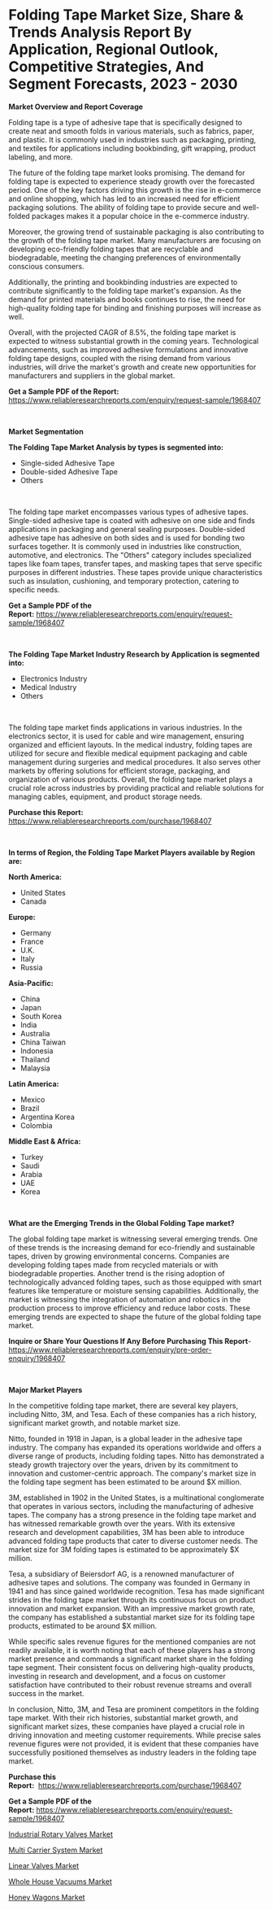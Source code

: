 <p><h1>Folding Tape Market Size, Share & Trends Analysis Report By Application, Regional Outlook, Competitive Strategies, And Segment Forecasts, 2023 - 2030</h1></p><p><strong>Market Overview and Report Coverage</strong></p>
<p><p>Folding tape is a type of adhesive tape that is specifically designed to create neat and smooth folds in various materials, such as fabrics, paper, and plastic. It is commonly used in industries such as packaging, printing, and textiles for applications including bookbinding, gift wrapping, product labeling, and more.</p><p>The future of the folding tape market looks promising. The demand for folding tape is expected to experience steady growth over the forecasted period. One of the key factors driving this growth is the rise in e-commerce and online shopping, which has led to an increased need for efficient packaging solutions. The ability of folding tape to provide secure and well-folded packages makes it a popular choice in the e-commerce industry.</p><p>Moreover, the growing trend of sustainable packaging is also contributing to the growth of the folding tape market. Many manufacturers are focusing on developing eco-friendly folding tapes that are recyclable and biodegradable, meeting the changing preferences of environmentally conscious consumers.</p><p>Additionally, the printing and bookbinding industries are expected to contribute significantly to the folding tape market's expansion. As the demand for printed materials and books continues to rise, the need for high-quality folding tape for binding and finishing purposes will increase as well.</p><p>Overall, with the projected CAGR of 8.5%, the folding tape market is expected to witness substantial growth in the coming years. Technological advancements, such as improved adhesive formulations and innovative folding tape designs, coupled with the rising demand from various industries, will drive the market's growth and create new opportunities for manufacturers and suppliers in the global market.</p></p>
<p><strong>Get a Sample PDF of the Report:</strong> <a href="https://www.reliableresearchreports.com/enquiry/request-sample/1968407">https://www.reliableresearchreports.com/enquiry/request-sample/1968407</a></p>
<p>&nbsp;</p>
<p><strong>Market Segmentation</strong></p>
<p><strong>The Folding Tape Market Analysis by types is segmented into:</strong></p>
<p><ul><li>Single-sided Adhesive Tape</li><li>Double-sided Adhesive Tape</li><li>Others</li></ul></p>
<p>&nbsp;</p>
<p><p>The folding tape market encompasses various types of adhesive tapes. Single-sided adhesive tape is coated with adhesive on one side and finds applications in packaging and general sealing purposes. Double-sided adhesive tape has adhesive on both sides and is used for bonding two surfaces together. It is commonly used in industries like construction, automotive, and electronics. The "Others" category includes specialized tapes like foam tapes, transfer tapes, and masking tapes that serve specific purposes in different industries. These tapes provide unique characteristics such as insulation, cushioning, and temporary protection, catering to specific needs.</p></p>
<p><strong>Get a Sample PDF of the Report:</strong>&nbsp;<a href="https://www.reliableresearchreports.com/enquiry/request-sample/1968407">https://www.reliableresearchreports.com/enquiry/request-sample/1968407</a></p>
<p>&nbsp;</p>
<p><strong>The Folding Tape Market Industry Research by Application is segmented into:</strong></p>
<p><ul><li>Electronics Industry</li><li>Medical Industry</li><li>Others</li></ul></p>
<p>&nbsp;</p>
<p><p>The folding tape market finds applications in various industries. In the electronics sector, it is used for cable and wire management, ensuring organized and efficient layouts. In the medical industry, folding tapes are utilized for secure and flexible medical equipment packaging and cable management during surgeries and medical procedures. It also serves other markets by offering solutions for efficient storage, packaging, and organization of various products. Overall, the folding tape market plays a crucial role across industries by providing practical and reliable solutions for managing cables, equipment, and product storage needs.</p></p>
<p><strong>Purchase this Report:</strong>&nbsp; <a href="https://www.reliableresearchreports.com/purchase/1968407">https://www.reliableresearchreports.com/purchase/1968407</a></p>
<p>&nbsp;</p>
<p><strong>In terms of Region, the Folding Tape Market Players available by Region are:</strong></p>
<p>
    <p> <strong> North America: </strong>
        <ul>
            <li>United States</li>
            <li>Canada</li>
        </ul>
        </p> 
    <p> <strong> Europe: </strong>
        <ul>
            <li>Germany</li>
            <li>France</li>
            <li>U.K.</li>
            <li>Italy</li>
            <li>Russia</li>
        </ul>
        </p> 
    <p> <strong> Asia-Pacific: </strong>
        <ul>
            <li>China</li>
            <li>Japan</li>
            <li>South Korea</li>
            <li>India</li>
            <li>Australia</li>
            <li>China Taiwan</li>
            <li>Indonesia</li>
            <li>Thailand</li>
            <li>Malaysia</li>
        </ul>
        </p> 
    <p> <strong> Latin America: </strong>
        <ul>
            <li>Mexico</li>
            <li>Brazil</li>
            <li>Argentina Korea</li>
            <li>Colombia</li>
        </ul>
        </p> 
    <p> <strong> Middle East & Africa: </strong>
        <ul>
            <li>Turkey</li>
            <li>Saudi</li>
            <li>Arabia</li>
            <li>UAE</li>
            <li>Korea</li>
        </ul>
    </p>
    </p>
<p>&nbsp;</p>
<p><strong>What are the Emerging Trends in the Global Folding Tape market?</strong></p>
<p><p>The global folding tape market is witnessing several emerging trends. One of these trends is the increasing demand for eco-friendly and sustainable tapes, driven by growing environmental concerns. Companies are developing folding tapes made from recycled materials or with biodegradable properties. Another trend is the rising adoption of technologically advanced folding tapes, such as those equipped with smart features like temperature or moisture sensing capabilities. Additionally, the market is witnessing the integration of automation and robotics in the production process to improve efficiency and reduce labor costs. These emerging trends are expected to shape the future of the global folding tape market.</p></p>
<p><strong>Inquire or Share Your Questions If Any Before Purchasing This Report</strong>- <a href="https://www.reliableresearchreports.com/enquiry/pre-order-enquiry/1968407">https://www.reliableresearchreports.com/enquiry/pre-order-enquiry/1968407</a></p>
<p>&nbsp;</p>
<p><strong>Major Market Players</strong></p>
<p><p>In the competitive folding tape market, there are several key players, including Nitto, 3M, and Tesa. Each of these companies has a rich history, significant market growth, and notable market size.</p><p>Nitto, founded in 1918 in Japan, is a global leader in the adhesive tape industry. The company has expanded its operations worldwide and offers a diverse range of products, including folding tapes. Nitto has demonstrated a steady growth trajectory over the years, driven by its commitment to innovation and customer-centric approach. The company's market size in the folding tape segment has been estimated to be around $X million.</p><p>3M, established in 1902 in the United States, is a multinational conglomerate that operates in various sectors, including the manufacturing of adhesive tapes. The company has a strong presence in the folding tape market and has witnessed remarkable growth over the years. With its extensive research and development capabilities, 3M has been able to introduce advanced folding tape products that cater to diverse customer needs. The market size for 3M folding tapes is estimated to be approximately $X million.</p><p>Tesa, a subsidiary of Beiersdorf AG, is a renowned manufacturer of adhesive tapes and solutions. The company was founded in Germany in 1941 and has since gained worldwide recognition. Tesa has made significant strides in the folding tape market through its continuous focus on product innovation and market expansion. With an impressive market growth rate, the company has established a substantial market size for its folding tape products, estimated to be around $X million.</p><p>While specific sales revenue figures for the mentioned companies are not readily available, it is worth noting that each of these players has a strong market presence and commands a significant market share in the folding tape segment. Their consistent focus on delivering high-quality products, investing in research and development, and a focus on customer satisfaction have contributed to their robust revenue streams and overall success in the market.</p><p>In conclusion, Nitto, 3M, and Tesa are prominent competitors in the folding tape market. With their rich histories, substantial market growth, and significant market sizes, these companies have played a crucial role in driving innovation and meeting customer requirements. While precise sales revenue figures were not provided, it is evident that these companies have successfully positioned themselves as industry leaders in the folding tape market.</p></p>
<p><strong>Purchase this Report:</strong>&nbsp;&nbsp;<a href="https://www.reliableresearchreports.com/purchase/1968407">https://www.reliableresearchreports.com/purchase/1968407</a></p>
<p></p>
<p><strong>Get a Sample PDF of the Report:</strong>&nbsp;<a href="https://www.reliableresearchreports.com/enquiry/request-sample/1968407">https://www.reliableresearchreports.com/enquiry/request-sample/1968407</a></p>
<p><p><a href="https://medium.com/@peatebilly85475/industrial-rotary-valves-market-analysis-and-sze-forecasted-for-period-from-2023-to-2030-6a3293461abe">Industrial Rotary Valves Market</a></p><p><a href="https://medium.com/@nathanl41025/multi-carrier-system-market-research-report-its-history-and-forecast-2023-to-2030-45e3b2e9f721">Multi Carrier System Market</a></p><p><a href="https://medium.com/@rombilly2345/linear-valves-market-size-and-market-trends-complete-industry-overview-2023-to-2030-ad7bf871d05d">Linear Valves Market</a></p><p><a href="https://medium.com/@pillingbary7584/whole-house-vacuums-market-competitive-analysis-market-trends-and-forecast-to-2030-d337f097f587">Whole House Vacuums Market</a></p><p><a href="https://medium.com/@keygreen5469/honey-wagons-market-size-market-outlook-and-market-forecast-2023-to-2030-889a32642190">Honey Wagons Market</a></p></p>